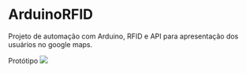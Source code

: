# ArduinoRFID
Projeto de automação com Arduino, RFID e API para apresentação dos usuários no google maps.


Protótipo
![](http://2.bp.blogspot.com/-_ix9cVZMbO0/UZGE-uGauPI/AAAAAAAAAyk/jxkJ6KToFws/s1600/DSCF5688.JPG)
